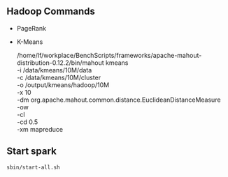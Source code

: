 
## Hadoop Commands

* PageRank

* K-Means

    /home/lf/workplace/BenchScripts/frameworks/apache-mahout-distribution-0.12.2/bin/mahout kmeans \
        -i /data/kmeans/10M/data \
        -c /data/kmeans/10M/cluster \
        -o /output/kmeans/hadoop/10M \
        -x 10 \
        -dm org.apache.mahout.common.distance.EuclideanDistanceMeasure \
        -ow \
        -cl \
        -cd 0.5 \
        -xm mapreduce

## Start spark

    sbin/start-all.sh